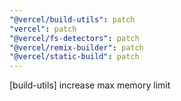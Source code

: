 ```yaml
---
"@vercel/build-utils": patch
"vercel": patch
"@vercel/fs-detectors": patch
"@vercel/remix-builder": patch
"@vercel/static-build": patch
---
```


[build-utils] increase max memory limit
